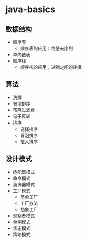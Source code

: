# java-basics

## 数据结构
- 顺序表
	- 顺序表的应用：约瑟夫序列
- 单向链表
- 顺序栈
	- 顺序栈的应用：进制之间的转换

## 算法
- 洗牌
- 冒泡排序
- 布隆过滤器
- 句子反转
- 排序
    - 选择排序
    - 冒泡排序
    - 插入排序

## 设计模式
- 适配器模式
- 命令模式
- 装饰器模式
- 工厂模式
    - 简单工厂
    - 工厂方法
    - 抽象工厂
- 观察者模式
- 单例模式
- 状态模式
- 策略模式